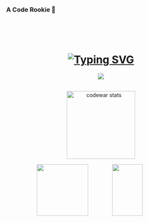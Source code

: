 ### A Code Rookie 👋
<br>
<br>
<br>
<h1 align="center">
  <a href="https://git.io/typing-svg">
    <img src="https://readme-typing-svg.herokuapp.com?center=true&Center=true&font=Fira+Code&size=36&pause=1000&color=300CF7&width=435&lines=LOVE+NEVER+EDNS" alt="Typing   SVG" />
  </a>
</h1>

<div align="center"> <img src="https://github-readme-streak-stats.herokuapp.com/?user=Lanbai-eleven&theme=tokyonight&include_all_commits=true" /> </div>
<br>
<div align="center">
   <p>
    <a href="https://www.codewars.com/users/Lanbai44">
      <img src="https://github.r2v.ch/codewars?user=Lanbai44&top_languages=true&theme=midnight_blue" height="180" width="60%" alt="codewar stats" />
    </a>
  </p>
</div>
<!-- GitHub数据统计 -->
<div align="center">
  <img height="137px" src="https://github-readme-stats-ashen-psi.vercel.app/api?username=Lanbai-eleven&count_private=true&hide_title=true&hide_border=true&show_icons=trueline_height=21&theme=tokyonight&include_all_commits=true" />
  <img height="137px" width="40%" src="https://github-readme-stats-ashen-psi.vercel.app/api/top-langs/?username=Lanbai-eleven&count_private=true&hide_title=true&hide_border=true&layout=compact&langs_count=6&theme=tokyonight&hide=Jupyter Notebook" />
</div>
<br>

<!-- [![Ashutosh's github activity graph](https://github-readme-activity-graph.cyclic.app/graph?username=Lanbai-eleven&theme=github)](https://github.com/ashutosh00710/github-readme-activity-graph) -->




